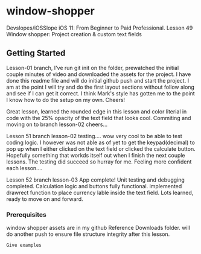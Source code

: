 # window-shopper

Devslopes/iOSSlope
iOS 11: From Beginner to Paid Professional. Lesson 49 Window shopper: Project creation & custom text fields

## Getting Started

Lesson-01 branch, I've run git init on the folder, prewatched the initial couple minutes of video and downloaded the assets for the project. I have done this readme file and will do initial github push and start the project. I am at the point I will try and do the first layout sections without follow along and see if I can get it correct. I think Mark's style has gotten me to the point I know how to do the setup on my own. Cheers!

Great lesson, 
learned the rounded edge in this lesson and color literial in code with the 25% opacity of the text field that looks cool. Commiting and moving on to branch lesson-02 cheers...

Lesson 51 branch lesson-02 testing.... wow very cool to be able to test coding logic. I however was not able as of yet to get the keypad(decimal) to pop up when I either clicked on the text field or clicked the calculate button. Hopefully something that workds itself out when I finish the next couple lessons. The testing did succeed so hurray for me. Feeling more confident each lesson....

Lesson 52 branch lesson-03
App complete! Unit testing and debugging completed. Calculation logic and buttons fully functional. implemented drawrect function to place currency lable inside the text field. Lots learned, ready to move on and forward.

### Prerequisites

window shopper assets are in my github Reference Downloads folder. will do another push to ensure file structure integrity after this lesson. 

```
Give examples
```